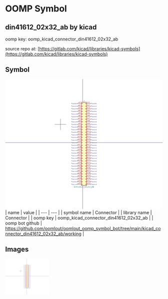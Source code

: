 # OOMP Symbol  
## din41612_02x32_ab  by kicad  
  
oomp key: oomp_kicad_connector_din41612_02x32_ab  
  
source repo at: [https://gitlab.com/kicad/libraries/kicad-symbols](https://gitlab.com/kicad/libraries/kicad-symbols)  
## Symbol  
  
[![working.png](working_600.png)](working.png)  
| name | value | 
| --- | --- | 
| symbol name | Connector | 
| library name | Connector | 
| oomp key | oomp_kicad_connector_din41612_02x32_ab | 
| oomp bot github | https://github.com/oomlout/oomlout_oomp_symbol_bot/tree/main/kicad_connector_din41612_02x32_ab/working | 
## Images  
  
[![working.png](working_140.png)](working.png)  
